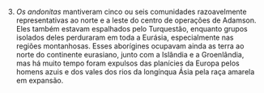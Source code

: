 ﻿3. *Os andonitas* mantiveram cinco ou seis comunidades razoavelmente representativas ao norte e a leste do centro de operações de Adamson. Eles também estavam espalhados pelo Turquestão, enquanto grupos isolados deles perduraram em toda a Eurásia, especialmente nas regiões montanhosas. Esses aborígines ocupavam ainda as terra ao norte do continente eurasiano, junto com a Islândia e a Groenlândia, mas há muito tempo foram expulsos das planícies da Europa pelos homens azuis e dos vales dos rios da longínqua Ásia pela raça amarela em expansão.